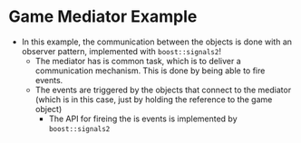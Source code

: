 # Game Mediator Example
+ In this example, the communication between the objects is done with an observer pattern, implemented with `boost::signals2`!
	- The mediator has is common task, which is to deliver a communication mechanism. This is done by being able to fire events.
	- The events are triggered by the objects that connect to the mediator (which is in this case, just by holding the reference to the game object)
		* The API for fireing the is events is implemented by `boost::signals2`